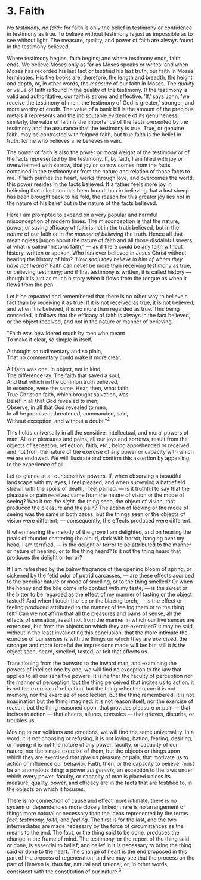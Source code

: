 # 3. Faith

*No testimony, no faith:* for faith is only the belief in testimony or confidence in testimony as true. To believe without testimony is just as impossible as to see without light. The measure, quality, and power of faith are always found in the testimony believed.

Where testimony begins, faith begins; and where testimony ends, faith ends. We believe Moses only as far as Moses speaks or writes: and when Moses has recorded his last fact or testified his last truth, our faith in Moses terminates. His five books are, therefore, the length and breadth, the height and depth, or, in other words, the *measure* of our faith in Moses. The *quality* or value of faith is found in the quality of the testimony. If the testimony is valid and authoritative, our faith is strong and effective. 'If,' says John, 'we receive the testimony of men, the testimony of God is greater,' stronger, and more worthy of credit. The value of a bank bill is the amount of the precious metals it represents and the indisputable evidence of its genuineness; similarly, the value of faith is the importance of the facts presented by the testimony and the assurance that the testimony is true. True, or genuine faith, may be contrasted with feigned faith; but true faith is the belief in truth: for he who believes a lie believes in vain.

The *power* of faith is also the power or moral weight of the testimony or of the facts represented by the testimony. If, by faith, I am filled with joy or overwhelmed with sorrow, that joy or sorrow comes from the facts contained in the testimony or from the nature and relation of those facts to me. If faith purifies the heart, works through love, and overcomes the world, this power resides in the facts believed. If a father feels more joy in believing that a lost son has been found than in believing that a lost sheep has been brought back to his fold, the reason for this greater joy lies not in the nature of his belief but in the nature of the facts believed.

Here I am prompted to expand on a very popular and harmful misconception of modern times. The misconception is that the nature, power, or saving efficacy of faith is not in the truth believed, but in the *nature* of our faith or in *the manner of believing* the truth. Hence all that meaningless jargon about the nature of faith and all those disdainful sneers at what is called "historic faith," — as if there could be any faith without history, written or spoken. Who has ever believed in Jesus Christ without hearing the history of him? '*How shall they believe in him of whom they have not heard?*' Faith can never be more than receiving testimony as true, or believing testimony; and if that testimony is written, it is called history — though it is just as much history when it flows from the tongue as when it flows from the pen.

Let it be repeated and remembered that there is no other way to believe a fact than by receiving it as true. If it is not received as true, it is not believed; and when it is believed, it is no more than regarded as true. This being conceded, it follows that the efficacy of faith is always in the fact believed, or the object received, and not in the nature or manner of believing.

"Faith was bewildered much by men who meant  
To make it clear, so simple in itself.  
  
A thought so rudimentary and so plain,  
That no commentary could make it more clear.  

All faith was one. In object, not in kind,  
The difference lay. The faith that saved a soul,  
And that which in the common truth believed,  
In essence, were the same. Hear, then, what faith,  
True Christian faith, which brought salvation, was:  
Belief in all that God revealed to men;  
Observe, in all that God revealed to men,  
In all he promised, threatened, commanded, said,  
Without exception, and without a doubt."<sup>2</sup>  

This holds universally in all the sensitive, intellectual, and moral powers of man. All our pleasures and pains, all our joys and sorrows, result from the objects of sensation, reflection, faith, etc., being apprehended or received, and not from the nature of the exercise of any power or capacity with which we are endowed. We will illustrate and confirm this assertion by appealing to the experience of all.

Let us glance at all our sensitive powers. If, when observing a beautiful landscape with my eyes, I feel pleased, and when surveying a battlefield strewn with the spoils of death, I feel pained, — is it truthful to say that the pleasure or pain received came from the nature of vision or the mode of seeing? Was it not *the sight,* the thing seen, the object of vision, that produced the pleasure and the pain? The action of looking or the mode of seeing was the same in both cases, but the things seen or the objects of vision were different; — consequently, the effects produced were different.

If when hearing the melody of the grove I am delighted, and on hearing the peals of thunder shattering the cloud, dark with horror, hanging over my head, I am terrified, — is the delight or terror to be attributed to the manner or nature of hearing, or to the thing heard? Is it not the thing heard that produces the delight or terror?

If I am refreshed by the balmy fragrance of the opening bloom of spring, or sickened by the fetid odor of putrid carcasses, — are these effects ascribed to the peculiar nature or mode of smelling, or to the thing smelled? Or when the honey and the bile come into contact with my taste, — is the sweet or the bitter to be regarded as the effect of my manner of tasting or the object tasted? And when I touch the ice or the blazing torch, — is the effect or feeling produced attributed to the manner of feeling them or to the thing felt? Can we not affirm that all the pleasures and pains of sense, all the effects of sensation, result not from the manner in which our five senses are exercised, but from the objects on which they are exercised? It may be said, without in the least invalidating this conclusion, that the more intimate the exercise of our senses is with the things on which they are exercised, the stronger and more forceful the impressions made will be: but still it is the object seen, heard, smelled, tasted, or felt that affects us.

Transitioning from the outward to the inward man, and examining the powers of intellect one by one, we will find no exception to the law that applies to all our sensitive powers. It is neither the faculty of perception nor the manner of perception, but the thing perceived that incites us to action: it is not the exercise of reflection, but the thing reflected upon: it is not memory, nor the exercise of recollection, but the thing remembered: it is not imagination but the thing imagined: it is not reason itself, nor the exercise of reason, but the thing reasoned upon, that provides pleasure or pain — that incites to action — that cheers, allures, consoles — that grieves, disturbs, or troubles us.

Moving to our volitions and emotions, we will find the same universality. In a word, it is not choosing or refusing; it is not loving, hating, fearing, desiring, or hoping; it is not the nature of any power, faculty, or capacity of our nature, nor the simple exercise of them, but the objects or things upon which they are exercised that give us pleasure or pain; that motivate us to action or influence our behavior. Faith, then, or the capacity to believe, must be an anomalous thing; a power *sui generis;* an exception to the laws under which every power, faculty, or capacity of man is placed unless its measure, quality, power, and efficacy are in the facts that are testified to, in the objects on which it focuses.

There is no connection of cause and effect more intimate; there is no system of dependencies more closely linked; there is no arrangement of things more natural or necessary than the ideas represented by the terms *fact, testimony, faith,* and *feeling.* The first is for the last, and the two intermediates are made necessary by the force of circumstances as the means to the end. The fact, or the thing said to be done, produces the change in the frame of mind. The testimony, or the report of the thing said or done, is essential to belief; and belief in it is necessary to bring the thing said or done to the heart. The change of heart is the end proposed in this part of the process of regeneration; and we may see that the process on the part of Heaven is, thus far, natural and rational; or, in other words, consistent with the constitution of our nature.<sup>3</sup>